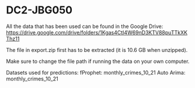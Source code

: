 # DC2-JBG050

All the data that has been used can be found in the Google Drive: https://drive.google.com/drive/folders/1Kgas4CtI4W69nD3KTV88puTTkXKThz11

The file in export.zip first has to be extracted (it is 10.6 GB when unzipped).

Make sure to change the file path if running the data on your own computer.

Datasets used for predictions:
fProphet: monthly_crimes_10_21
Auto Arima: monthly_crimes_10_21



